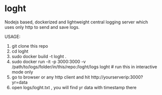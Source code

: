 # loght
Nodejs based, dockerized and lightweight central logging server which uses only http to send and save logs.

USAGE:

1. git clone this repo
2. cd loght
3. sudo docker build -t loght .
4. sudo docker run -it -p 3000:3000 -v /path/to/logs/folder/in/this/repo:/loght/logs loght # run this in interactive mode only
5. go to browser or any http client and hit http://yourserverip:3000?yr=data
6. open logs/loght.txt , you will find yr data with timestamp there